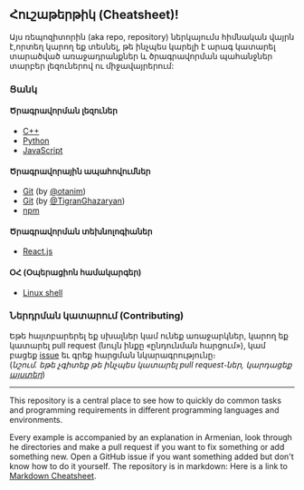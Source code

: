 Հուշաթերթիկ (Cheatsheet)!
-----------------------

Այս ռեպոզիտորին (aka repo, repository) ներկայումս հիմնական վայրն է,որտեղ կարող եք տեսնել, թե ինչպես կարելի է արագ կատարել տարածված առաջադրանքներ և ծրագրավորման պահանջներ տարբեր լեզուներով ու միջավայրերում:

### Ցանկ

#### Ծրագրավորման լեզուներ
- [C++](/c-plus-plus)
- [Python](/python)
- [JavaScript](/javascript)

#### Ծրագրավորային ապահովումներ
- [Git](/git-version-of-otanim) (by [@otanim](https://github.com/TigranGhazaryan))
- [Git](/git) (by [@TigranGhazaryan](https://github.com/TigranGhazaryan))
- [npm](/npm)

#### Ծրագրավորման տեխնոլոգիաներ
- [React.js](/react)

#### ՕՀ (Օպերացիոն համակարգեր)
- [Linux shell](/shell)

### Ներդրման կատարում (Contributing) 
Եթե հայտբարերել եք սխալներ կամ ունեք առաջարկներ, կարող եք կատարել pull request (նույն ինքը «ընդունման հարցում»), կամ բացեք [issue](https://github.com/iteratehackerspace/cheatsheet/issues) եւ գրեք հարցման նկարագրությունը։  
(*նշում․ եթե չգիտեք թե ինչպես կատարել pull request֊ներ, կարդացեք [այստեղ](https://help.github.com/articles/about-pull-requests/)*)

-----------------------
This repository is a central place to see how to quickly do common tasks and programming requirements in different programming languages and environments.

Every example is accompanied by an explanation in Armenian, look through he directories and make a pull request if you want to fix something or add something new. Open a GitHub issue if you want something added but don't know how to do it yourself.
The repository is in markdown:
Here is a link to [Markdown Cheatsheet](https://github.com/adam-p/markdown-here/wiki/Markdown-Cheatsheet).
